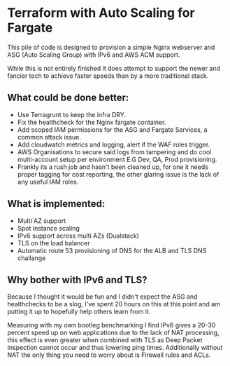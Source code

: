 # Terraform with Auto Scaling for Fargate

This pile of code is designed to provision a simple Nginx webserver and ASG (Auto Scaling Group) with IPv6 and AWS ACM support.

While this is not entirely finished it does attempt to support the newer and fancier tech to achieve faster speeds than by a more traditional stack.

## What could be done better:

* Use Terragrunt to keep the infra DRY.
* Fix the healthcheck for the Nginx fargate container.
* Add scoped IAM permissions for the ASG and Fargate Services, a common attack issue.
* Add cloudwatch metrics and logging, alert if the WAF rules trigger.
* AWS Organisations to secure said logs from tampering and do cool multi-account setup per environment E.G Dev, QA, Prod provisioning.
* Frankly its a rush job and hasn't been cleaned up, for one it needs proper tagging for cost reporting, the other glaring issue is the lack of any useful IAM roles.

## What is implemented:

* Multi AZ support
* Spot instance scaling
* IPv6 support across multi AZs (Dualstack)
* TLS on the load balancer
* Automatic route 53 provisioning of DNS for the ALB and TLS DNS challange

## Why bother with IPv6 and TLS?

Because I thought it would be fun and I didn't expect the ASG and healthchecks to be a slog, I've spent 20 hours on this at this point and am putting it up to hopefully help others learn from it.

Measuring with my own bootleg benchmarking I find IPv6 gives a 20-30 percent speed up on web applications due to the lack of NAT processing, this effect is even greater when combined with TLS as Deep Packet Inspection cannot occur and thus lowering ping times. Additionally without NAT the only thing you need to worry about is Firewall rules and ACLs.